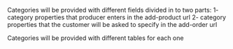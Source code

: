 Categories will be provided with different fields divided in to two parts:
  1- category properties that producer enters in the add-product url
  2- category properties that the customer will be asked to specify in the add-order url


Categories will be provided with different tables for each one
